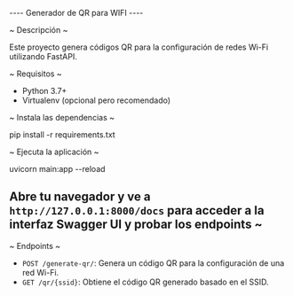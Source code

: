 ---- Generador de QR para WIFI ----


~ Descripción ~

Este proyecto genera códigos QR para la configuración de redes Wi-Fi utilizando FastAPI.

~ Requisitos ~

- Python 3.7+
- Virtualenv (opcional pero recomendado)


~ Instala las dependencias ~


pip install -r requirements.txt


~ Ejecuta la aplicación ~

uvicorn main:app --reload

## Abre tu navegador y ve a `http://127.0.0.1:8000/docs` para acceder a la interfaz Swagger UI y probar los endpoints ~

~ Endpoints ~

- `POST /generate-qr/`: Genera un código QR para la configuración de una red Wi-Fi.
- `GET /qr/{ssid}`: Obtiene el código QR generado basado en el SSID.


